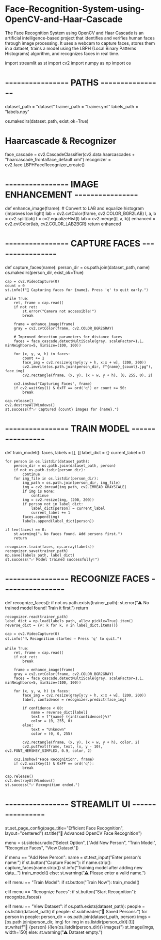 # Face-Recognition-System-using-OpenCV-and-Haar-Cascade
The Face Recognition System using OpenCV and Haar Cascade is an artificial intelligence-based project that identifies and verifies human faces through image processing. It uses a webcam to capture faces, stores them in a dataset, trains a model using the LBPH (Local Binary Patterns Histograms) algorithm, and recognizes faces in real time. 

import streamlit as st
import cv2
import numpy as np
import os

# ---------------- PATHS ----------------
dataset_path = "dataset"
trainer_path = "trainer.yml"
labels_path = "labels.npy"

os.makedirs(dataset_path, exist_ok=True)

# Haarcascade & Recognizer
face_cascade = cv2.CascadeClassifier(cv2.data.haarcascades + "haarcascade_frontalface_default.xml")
recognizer = cv2.face.LBPHFaceRecognizer_create()

# ---------------- IMAGE ENHANCEMENT ----------------
def enhance_image(frame):
    # Convert to LAB and equalize histogram (improves low light)
    lab = cv2.cvtColor(frame, cv2.COLOR_BGR2LAB)
    l, a, b = cv2.split(lab)
    l = cv2.equalizeHist(l)
    lab = cv2.merge((l, a, b))
    enhanced = cv2.cvtColor(lab, cv2.COLOR_LAB2BGR)
    return enhanced

# ---------------- CAPTURE FACES ----------------
def capture_faces(name):
    person_dir = os.path.join(dataset_path, name)
    os.makedirs(person_dir, exist_ok=True)

    cap = cv2.VideoCapture(0)
    count = 0
    st.info(f"📸 Capturing faces for {name}. Press 'q' to quit early.")

    while True:
        ret, frame = cap.read()
        if not ret:
            st.error("Camera not accessible!")
            break

        frame = enhance_image(frame)
        gray = cv2.cvtColor(frame, cv2.COLOR_BGR2GRAY)

        # Improved detection parameters for distance faces
        faces = face_cascade.detectMultiScale(gray, scaleFactor=1.1, minNeighbors=5, minSize=(100, 100))

        for (x, y, w, h) in faces:
            count += 1
            face_img = cv2.resize(gray[y:y + h, x:x + w], (200, 200))
            cv2.imwrite(os.path.join(person_dir, f"{name}_{count}.jpg"), face_img)
            cv2.rectangle(frame, (x, y), (x + w, y + h), (0, 255, 0), 2)

        cv2.imshow("Capturing Faces", frame)
        if cv2.waitKey(1) & 0xFF == ord('q') or count >= 50:
            break

    cap.release()
    cv2.destroyAllWindows()
    st.success(f"✅ Captured {count} images for {name}.")

# ---------------- TRAIN MODEL ----------------
def train_model():
    faces, labels = [], []
    label_dict = {}
    current_label = 0

    for person in os.listdir(dataset_path):
        person_dir = os.path.join(dataset_path, person)
        if not os.path.isdir(person_dir):
            continue
        for img_file in os.listdir(person_dir):
            img_path = os.path.join(person_dir, img_file)
            img = cv2.imread(img_path, cv2.IMREAD_GRAYSCALE)
            if img is None:
                continue
            img = cv2.resize(img, (200, 200))
            if person not in label_dict:
                label_dict[person] = current_label
                current_label += 1
            faces.append(img)
            labels.append(label_dict[person])

    if len(faces) == 0:
        st.warning("⚠ No faces found. Add persons first.")
        return

    recognizer.train(faces, np.array(labels))
    recognizer.save(trainer_path)
    np.save(labels_path, label_dict)
    st.success("✅ Model trained successfully!")

# ---------------- RECOGNIZE FACES ----------------
def recognize_faces():
    if not os.path.exists(trainer_path):
        st.error("⚠ No trained model found! Train it first.")
        return

    recognizer.read(trainer_path)
    label_dict = np.load(labels_path, allow_pickle=True).item()
    reverse_dict = {v: k for k, v in label_dict.items()}

    cap = cv2.VideoCapture(0)
    st.info("🔍 Recognition started — Press 'q' to quit.")

    while True:
        ret, frame = cap.read()
        if not ret:
            break

        frame = enhance_image(frame)
        gray = cv2.cvtColor(frame, cv2.COLOR_BGR2GRAY)
        faces = face_cascade.detectMultiScale(gray, scaleFactor=1.1, minNeighbors=5, minSize=(100, 100))

        for (x, y, w, h) in faces:
            face_img = cv2.resize(gray[y:y + h, x:x + w], (200, 200))
            label, confidence = recognizer.predict(face_img)

            if confidence < 80:
                name = reverse_dict[label]
                text = f"{name} ({int(confidence)}%)"
                color = (0, 255, 0)
            else:
                text = "Unknown"
                color = (0, 0, 255)

            cv2.rectangle(frame, (x, y), (x + w, y + h), color, 2)
            cv2.putText(frame, text, (x, y - 10), cv2.FONT_HERSHEY_SIMPLEX, 0.9, color, 2)

        cv2.imshow("Face Recognition", frame)
        if cv2.waitKey(1) & 0xFF == ord('q'):
            break

    cap.release()
    cv2.destroyAllWindows()
    st.success("✅ Recognition ended.")

# ---------------- STREAMLIT UI ----------------
st.set_page_config(page_title="Efficient Face Recognition", layout="centered")
st.title("🧠 Advanced OpenCV Face Recognition")

menu = st.sidebar.radio("Select Option", ["Add New Person", "Train Model", "Recognize Faces", "View Dataset"])

if menu == "Add New Person":
    name = st.text_input("Enter person's name:")
    if st.button("Capture Faces"):
        if name.strip():
            capture_faces(name.strip())
            st.info("Training model after adding new data...")
            train_model()
        else:
            st.warning("⚠ Please enter a valid name.")

elif menu == "Train Model":
    if st.button("Train Now"):
        train_model()

elif menu == "Recognize Faces":
    if st.button("Start Recognition"):
        recognize_faces()

elif menu == "View Dataset":
    if os.path.exists(dataset_path):
        people = os.listdir(dataset_path)
        if people:
            st.subheader("📂 Saved Persons:")
            for person in people:
                person_dir = os.path.join(dataset_path, person)
                imgs = [os.path.join(person_dir, img) for img in os.listdir(person_dir)[:3]]
                st.write(f"👤 {person} ({len(os.listdir(person_dir))} images)")
                st.image(imgs, width=150)
        else:
            st.warning("⚠ Dataset empty.")
